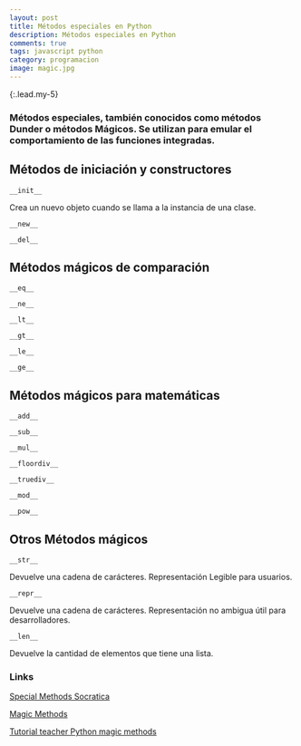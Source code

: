 ```yaml
---
layout: post
title: Métodos especiales en Python
description: Métodos especiales en Python
comments: true
tags: javascript python
category: programacion
image: magic.jpg
---
```


{:.lead.my-5}
### Métodos especiales, también conocidos como métodos Dunder o métodos Mágicos. Se utilizan para emular el comportamiento de las funciones integradas.


## Métodos de iniciación y constructores

`__init__`


Crea un nuevo objeto cuando se llama a la instancia de una clase.

`__new__` 

`__del__`

## Métodos mágicos de comparación

`__eq__`

`__ne__`

`__lt__`

`__gt__`

`__le__`

`__ge__`

## Métodos mágicos para matemáticas

`__add__`

`__sub__`

`__mul__`

`__floordiv__`

`__truediv__`

`__mod__`

`__pow__`


## Otros Métodos mágicos

`__str__`

Devuelve una cadena de carácteres. Representación Legible para usuarios.

`__repr__`

Devuelve una cadena de carácteres. Representación no ambigua útil para desarrolladores.

`__len__`

Devuelve la cantidad de elementos que tiene una lista.



### Links

[Special Methods  Socratica ](https://www.youtube.com/watch?v=IkWrlRei0uA&t=488s)

[Magic Methods](https://rszalski.github.io/magicmethods/)

[Tutorial teacher Python magic methods](https://www.tutorialsteacher.com/python/magic-methods-in-python)